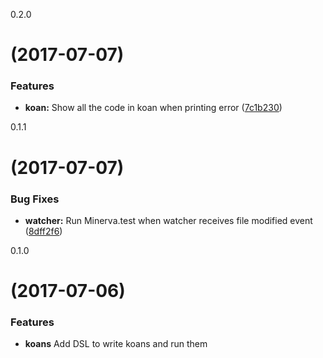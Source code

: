 <a name="https://github.com/uesteibar/minerva/tree/v0.2.0">0.2.0</a>
#  (2017-07-07)


### Features

* **koan:** Show all the code in koan when printing error ([7c1b230](https://github.com/uesteibar/minerva/commit/7c1b230))


<a name="https://github.com/uesteibar/minerva/tree/v0.1.1">0.1.1</a>
#  (2017-07-07)


### Bug Fixes

* **watcher:** Run Minerva.test when watcher receives file modified event ([8dff2f6](https://github.com/uesteibar/minerva/commit/8dff2f6))


<a name="">0.1.0</a>
#  (2017-07-06)


### Features

* **koans** Add DSL to write koans and run them
